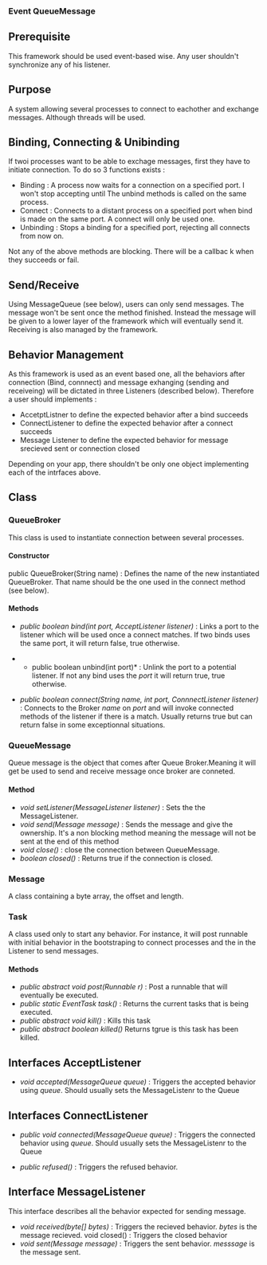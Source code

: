 ### Event QueueMessage

## Prerequisite
This framework should be used event-based wise. Any user shouldn't synchronize any of his listener.

## Purpose
A system allowing several processes to connect to eachother and exchange messages. Although threads will be used.

## Binding, Connecting & Unibinding

If twoi processes want to be able to exchage messages, first they have to initiate connection. 
To do so 3 functions exists : 
 - Binding : A process now waits for a connection on a specified port. I won't stop accepting until The unbind methods is called on the same process.
 - Connect : Connects to a distant process on a specified port when bind is made on the same port. A connect will only be used one.
 - Unbinding : Stops a binding for a specified port, rejecting all connects from now on.

 Not any of the above methods are blocking. There will be a callbac k when they succeeds or fail.

## Send/Receive
Using MessageQueue (see below), users can only send messages. The message won't be sent once the method finished. Instead the message will be given to a lower layer of the framework which will eventually send it.
Receiving is also managed by the framework.

## Behavior Management
As this framework is used as an event based one, all the behaviors after connection (Bind, connnect) and message exhanging (sending and receiveing) will be dictated in three Listeners (described below). 
Therefore a user should implements : 
- AccetptListner to define the expected behavior after a bind succeeds
- ConnectListener to define the expected behavior after a connect succeeds
- Message Listener to define the expected behavior for message srecieved sent or connection closed

Depending on your app, there shouldn't be only one object implementing each of the intrfaces above.

## Class 

### QueueBroker
This class is used to instantiate connection between several processes.

#### Constructor

public QueueBroker(String name) : Defines the name of the new instantiated QueueBroker. That name should be the one used in the connect method (see below).

#### Methods
- *public boolean bind(int port, AcceptListener listener)* : Links a port to the listener which will be used once a connect matches. If two binds uses the same port, it will return false, true otherwise.

- * public boolean unbind(int port)* : Unlink the port to a potential listener. If not any bind uses the *port* it will return true, true otherwise.

- *public boolean connect(String name, int port, ConnnectListener listener)* : Connects to the Broker *name* on *port* and will invoke connected methods of the listener if there is a match. Usually returns true but can return false in some exceptionnal situations. 

### QueueMessage

Queue message is the object that comes after Queue Broker.Meaning it will get be used to send and receive message once broker are conneted.

#### Method

- *void setListener(MessageListener listener)* : Sets the the MessageListener.
- *void send(Message message)* : Sends the message and give the ownership. It's a non blocking method meaning the message will not be sent at the end of this method
- *void close()* : close the connection between QueueMessage.
- *boolean closed()* : Returns true if the connection is closed.

### Message
A class containing a byte array, the offset and length.


### Task
A class used only to start any behavior. For instance, it will post runnable with initial behavior in the bootstraping to connect processes and the in the Listener to send messages. 

#### Methods
- *public abstract void post(Runnable r)* : Post a runnable that will eventually be executed.
- *public static EventTask task()* : Returns the current tasks that is being executed.
- *public abstract void kill()* : Kills this task
- *public abstract boolean killed()* Returns tgrue is this task has been killed.


## Interfaces AcceptListener

- *void accepted(MessageQueue queue)* : Triggers the accepted behavior using *queue*.
Should usually sets the MessageListenr to the Queue

## Interfaces ConnectListener
- *public void connected(MessageQueue queue)* : Triggers the connected behavior using *queue*. 
Should usually sets the MessageListenr to the Queue

- *public refused()* : Triggers the refused behavior.

## Interface MessageListener

This interface describes all the behavior expected for sending message.

- *void received(byte[] bytes)* : Triggers the recieved behavior. *bytes* is the message recieved.
void closed() : Triggers the closed behavior
- *void sent(Message message)* : Triggers the sent behavior. *messsage* is the message sent.